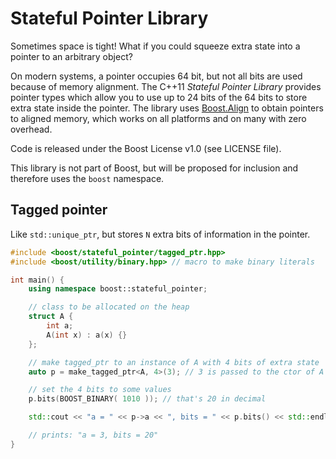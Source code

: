 # Stateful Pointer Library

Sometimes space is tight! What if you could squeeze extra state into a pointer to an arbitrary object?

On modern systems, a pointer occupies 64 bit, but not all bits are used because of memory alignment. The C++11 *Stateful Pointer Library* provides pointer types which allow you to use up to 24 bits of the 64 bits to store extra state inside the pointer. The library uses [Boost.Align](http://www.boost.org/doc/libs/1_65_1/doc/html/align.html) to obtain pointers to aligned memory, which works on all platforms and on many with zero overhead.

Code is released under the Boost License v1.0 (see LICENSE file).

This library is not part of Boost, but will be proposed for inclusion and therefore uses the `boost` namespace.

## Tagged pointer

Like `std::unique_ptr`, but stores `N` extra bits of information in the pointer.

```C++
#include <boost/stateful_pointer/tagged_ptr.hpp>
#include <boost/utility/binary.hpp> // macro to make binary literals

int main() {
    using namespace boost::stateful_pointer;

    // class to be allocated on the heap
    struct A {
        int a;
        A(int x) : a(x) {}
    };

    // make tagged_ptr to an instance of A with 4 bits of extra state
    auto p = make_tagged_ptr<A, 4>(3); // 3 is passed to the ctor of A

    // set the 4 bits to some values
    p.bits(BOOST_BINARY( 1010 )); // that's 20 in decimal

    std::cout << "a = " << p->a << ", bits = " << p.bits() << std::endl;

    // prints: "a = 3, bits = 20"
}
```
